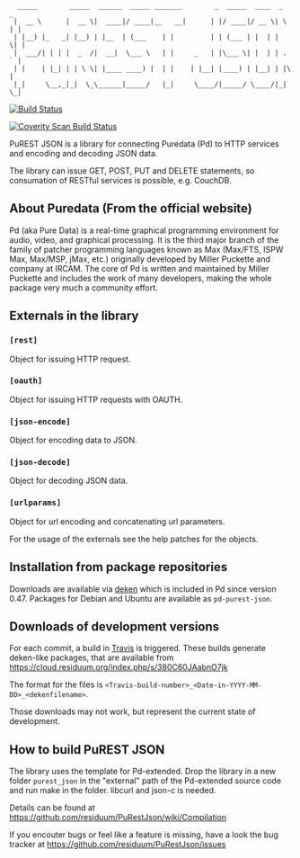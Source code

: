       _____        _____  ______  _____ _______        _  _____  ____  _   _
     |  __ \      |  __ \|  ____|/ ____|__   __|      | |/ ____|/ __ \| \ | |
     | |__) |_   _| |__) | |__  | (___    | |         | | (___ | |  | |  \| |
     |  ___/| | | |  _  /|  __|  \___ \   | |     _   | |\___ \| |  | | . ` |
     | |    | |_| | | \ \| |____ ____) |  | |    | |__| |____) | |__| | |\  |
     |_|     \__,_|_|  \_\______|_____/   |_|     \____/|_____/ \____/|_| \_|

[![Build Status](https://travis-ci.org/residuum/PuRestJson.svg?branch=master)](https://travis-ci.org/residuum/PuRestJson)

<a href="https://scan.coverity.com/projects/residuum-purestjson">
  <img alt="Coverity Scan Build Status"
       src="https://scan.coverity.com/projects/4515/badge.svg"/>
</a>

PuREST JSON is a library for connecting Puredata (Pd) to HTTP services
and encoding and decoding JSON data.

The library can issue GET, POST, PUT and DELETE statements, so consumation
of RESTful services is possible, e.g. CouchDB.

## About Puredata (From the official website)

Pd (aka Pure Data) is a real-time graphical programming environment for
audio, video, and graphical processing. It is the third major branch
of the family of patcher programming languages known as Max (Max/FTS,
ISPW Max, Max/MSP, jMax, etc.) originally developed by Miller Puckette
and company at IRCAM. The core of Pd is written and maintained by Miller
Puckette and includes the work of many developers, making the whole
package very much a community effort.

## Externals in the library

### `[rest]`
Object for issuing HTTP request.

### `[oauth]`
Object for issuing HTTP requests with OAUTH.

### `[json-encode]`
Object for encoding data to JSON.

### `[json-decode]`
Object for decoding JSON data.

### `[urlparams]`
Object for url encoding and concatenating url parameters.

For the usage of the externals see the help patches for the objects.

## Installation from package repositories

Downloads are available via [deken](https://github.com/pure-data/deken)
which is included in Pd since version 0.47. Packages for Debian and Ubuntu
are available as `pd-purest-json`.

## Downloads of development versions

For each commit, a build in [Travis](https://travis-ci.org/residuum/PuRestJson) 
is triggered. These builds generate deken-like packages, that are available 
from https://cloud.residuum.org/index.php/s/380C60JAabnO7jk

The format for the files is `<Travis-build-number>_<Date-in-YYYY-MM-DD>_<dekenfilename>`.

Those downloads may not work, but represent the current state of development.

## How to build PuREST JSON

The library uses the template for Pd-extended. Drop the library in a
new folder `purest_json` in the "external" path of the Pd-extended
source code and run make in the folder. libcurl and json-c is needed.

Details can be found at
https://github.com/residuum/PuRestJson/wiki/Compilation

If you encouter bugs or feel like a feature is missing, have a look
the bug tracker at
https://github.com/residuum/PuRestJson/issues
